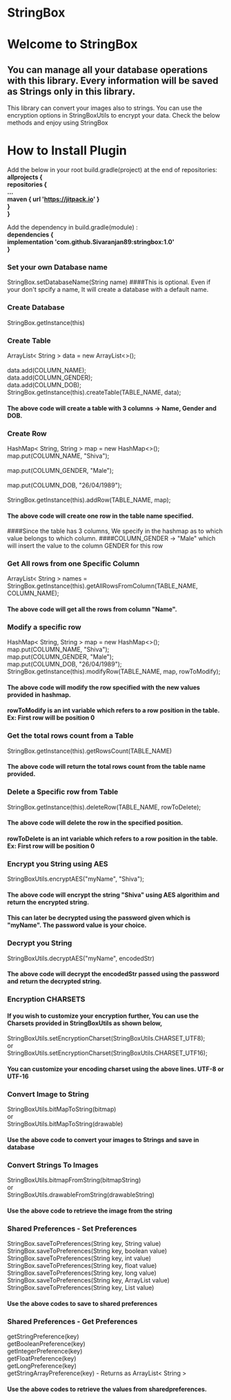 # StringBox

# Welcome to StringBox

## You can manage all your database operations with this library. Every information will be saved as Strings only in this library. 
This library can convert your images also to strings. 
You can use the encryption options in StringBoxUtils to encrypt your data. 
Check the below methods and enjoy using StringBox

# How to Install Plugin
Add the below in your root build.gradle(project) at the end of repositories:<br />
<b>allprojects { </b><br />
<b>repositories { </b><br />
<b>... </b><br />
<b>maven { url 'https://jitpack.io' } </b><br />
<b>} </b><br />
<b>} </b><br />
            
Add the dependency in build.gradle(module) : <br />
<b>dependencies { </b><br />
<b>implementation 'com.github.Sivaranjan89:stringbox:1.0'</b><br />
<b>}</b><br />


### Set your own Database name
StringBox.setDatabaseName(String name)
####This is optional. Even if your don't spcify a name, It will create a database with a default name.

### Create Database
StringBox.getInstance(this)

### Create Table
ArrayList< String > data = new ArrayList<>();</br>      
        data.add(COLUMN_NAME); </br>
        data.add(COLUMN_GENDER); </br>
        data.add(COLUMN_DOB); </br> 
        StringBox.getInstance(this).createTable(TABLE_NAME, data); </br>
#### The above code will create a table with 3 columns -> Name, Gender and DOB.


### Create Row
HashMap< String, String > map = new HashMap<>(); </br> 
        map.put(COLUMN_NAME, "Shiva"); </br>  
        map.put(COLUMN_GENDER, "Male"); </br>  
        map.put(COLUMN_DOB, "26/04/1989"); </br>  
        StringBox.getInstance(this).addRow(TABLE_NAME, map); </br>  
#### The above code will create one row in the table name specified. 
####Since the table has 3 columns, We specify in the hashmap as to which value belongs to which column.
####COLUMN_GENDER -> "Male" which will insert the value to the column GENDER for this row
  
 
### Get All rows from one Specific Column
ArrayList< String > names = StringBox.getInstance(this).getAllRowsFromColumn(TABLE_NAME, COLUMN_NAME); </br>
#### The above code will get all the rows from column "Name".
 

### Modify a specific row
HashMap< String, String > map = new HashMap<>();</br>
        map.put(COLUMN_NAME, "Shiva");</br>
        map.put(COLUMN_GENDER, "Male");</br>
        map.put(COLUMN_DOB, "26/04/1989");</br>
        StringBox.getInstance(this).modifyRow(TABLE_NAME, map, rowToModify);
#### The above code will modify the row specified with the new values provided in hashmap. 
#### rowToModify is an int variable which refers to a row position in the table. Ex: First row will be position 0


### Get the total rows count from a Table
StringBox.getInstance(this).getRowsCount(TABLE_NAME)
#### The above code will return the total rows count from the table name provided.


### Delete a Specific row from Table
StringBox.getInstance(this).deleteRow(TABLE_NAME, rowToDelete);
#### The above code will delete the row in the specified position. 
#### rowToDelete is an int variable which refers to a row position in the table. Ex: First row will be position 0


### Encrypt you String using AES
StringBoxUtils.encryptAES("myName", "Shiva");
#### The above code will encrypt the string "Shiva" using AES algorithim and return the encrypted string. 
#### This can later be decrypted using the password given which is "myName". The password value is your choice.


### Decrypt you String
StringBoxUtils.decryptAES("myName", encodedStr)
#### The above code will decrypt the encodedStr passed using the password and return the decrypted string.


### Encryption CHARSETS
#### If you wish to customize your encryption further, You can use the Charsets provided in StringBoxUtils as shown below,
StringBoxUtils.setEncryptionCharset(StringBoxUtils.CHARSET_UTF8); </br>
or </br>
StringBoxUtils.setEncryptionCharset(StringBoxUtils.CHARSET_UTF16);
#### You can customize your encoding charset using the above lines. UTF-8 or UTF-16


### Convert Image to String
StringBoxUtils.bitMapToString(bitmap) </br>
or </br>
StringBoxUtils.bitMapToString(drawable)
#### Use the above code to convert your images to Strings and save in database


### Convert Strings To Images
StringBoxUtils.bitmapFromString(bitmapString)</br>
or</br>
StringBoxUtils.drawableFromString(drawableString)</br>
#### Use the above code to retrieve the image from the string


### Shared Preferences - Set Preferences
StringBox.saveToPreferences(String key, String value) </br>
StringBox.saveToPreferences(String key, boolean value) </br>
StringBox.saveToPreferences(String key, int value) </br>
StringBox.saveToPreferences(String key, float value) </br>
StringBox.saveToPreferences(String key, long value) </br>
StringBox.saveToPreferences(String key, ArrayList<String> value) </br>
StringBox.saveToPreferences(String key, List<String> value) </br>
#### Use the above codes to save to shared preferences


### Shared Preferences - Get Preferences
getStringPreference(key) </br>
getBooleanPreference(key) </br>
getIntegerPreference(key) </br>
getFloatPreference(key) </br>
getLongPreference(key) </br>
getStringArrayPreference(key) - Returns as ArrayList< String > </br>
#### Use the above codes to retrieve the values from sharedpreferences.
